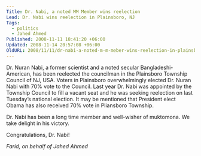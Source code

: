 ```yaml
---
Title: Dr. Nabi, a noted MM Member wins reelection
Lead: Dr. Nabi wins reelection in Plainsboro, NJ
Tags:
  - politics
  - Jahed Ahmed
Published: 2008-11-11 18:41:20 +06:00
Updated: 2008-11-14 20:57:08 +06:00
OldURL: 2008/11/11/dr-nabi-a-noted-m-m-meber-wins-reelection-in-plainsboro-nj/
---
```


Dr. Nuran Nabi, a former scientist and a noted secular Bangladeshi-American, has been reelected the councilman in the Plainsboro Township Council of NJ, USA. Voters in Plainsboro overwhelmingly elected Dr. Nuran Nabi with 70% vote to the Council. Last year Dr. Nabi was appointed by the Township Council to fill a vacant seat and he was seeking reelection on last Tuesday’s national election. It may be mentioned that President elect Obama has also received 70% vote in Pliansboro Township. 

Dr. Nabi has been a long time member and well-wisher of muktomona. We take delight in his victory.

Congratulations, Dr. Nabi!

_Farid, on behalf of Jahed Ahmed_
